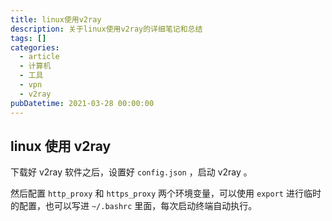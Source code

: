 ```yaml
---
title: linux使用v2ray
description: 关于linux使用v2ray的详细笔记和总结
tags: []
categories:
  - article
  - 计算机
  - 工具
  - vpn
  - v2ray
pubDatetime: 2021-03-28 00:00:00
---
```


## linux 使用 v2ray

下载好 v2ray 软件之后，设置好 `config.json` ，启动 v2ray 。

然后配置 `http_proxy` 和 `https_proxy` 两个环境变量，可以使用 `export` 进行临时的配置，也可以写进 `~/.bashrc` 里面，每次启动终端自动执行。
